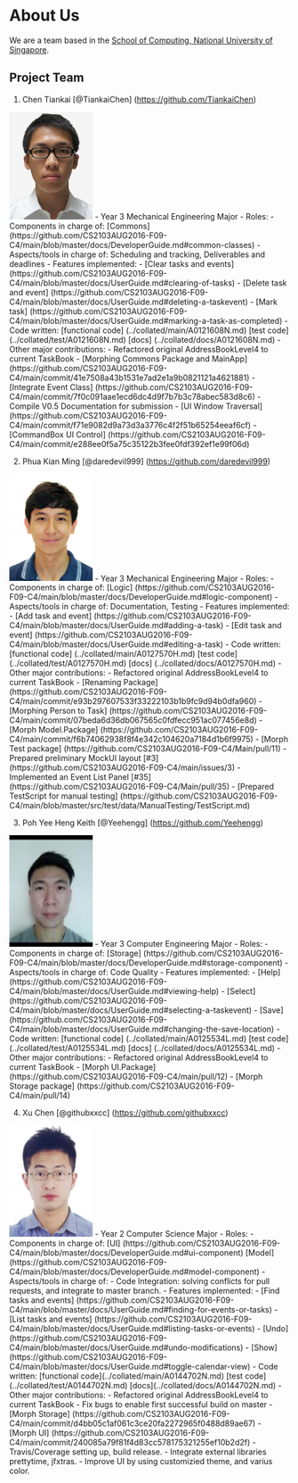 # About Us

We are a team based in the [School of Computing, National University of Singapore](http://www.comp.nus.edu.sg).

## Project Team
1. Chen Tiankai [@TiankaiChen] (https://github.com/TiankaiChen)  
  <img src="images/Tiankai.jpg" width="150">  
  - Year 3 Mechanical Engineering Major
  - Roles:
  	- Components in charge of: [Commons] (https://github.com/CS2103AUG2016-F09-C4/main/blob/master/docs/DeveloperGuide.md#common-classes)
    - Aspects/tools in charge of: Scheduling and tracking, Deliverables and deadlines
    - Features implemented:
      - [Clear tasks and events] (https://github.com/CS2103AUG2016-F09-C4/main/blob/master/docs/UserGuide.md#clearing-of-tasks) 
      - [Delete task and event] (https://github.com/CS2103AUG2016-F09-C4/main/blob/master/docs/UserGuide.md#deleting-a-taskevent)
      - [Mark task] (https://github.com/CS2103AUG2016-F09-C4/main/blob/master/docs/UserGuide.md#marking-a-task-as-completed)
    - Code written: [functional code] (../collated/main/A0121608N.md) [test code] (../collated/test/A0121608N.md) [docs] (../collated/docs/A0121608N.md)
    - Other major contributions:
      - Refactored original AddressBookLevel4 to current TaskBook
			- [Morphing Commons Package and MainApp] (https://github.com/CS2103AUG2016-F09-C4/main/commit/41e7508a43b1531e7ad2e1a9b0821121a4621881)
			- [Integrate Event Class] (https://github.com/CS2103AUG2016-F09-C4/main/commit/7f0c091aae1ecd6dc4d9f7b7b3c78abec583d8c6)
      - Compile V0.5 Documentation for submission
      - [UI Window Traversal] (https://github.com/CS2103AUG2016-F09-C4/main/commit/f71e9082d9a73d3a3776c4f2f51b65254eeaf6cf)
      - [CommandBox UI Control] (https://github.com/CS2103AUG2016-F09-C4/main/commit/e288ee0f5a75c35122b3fee0fdf392ef1e99f06d)
			
2. Phua Kian Ming [@daredevil999] (https://github.com/daredevil999)  
  <img src="images/Kianming.jpg" width="150">  
  - Year 3 Mechanical Engineering Major
  - Roles:
  	- Components in charge of: [Logic] (https://github.com/CS2103AUG2016-F09-C4/main/blob/master/docs/DeveloperGuide.md#logic-component)
  	- Aspects/tools in charge of: Documentation, Testing 
    - Features implemented:
      - [Add task and event] (https://github.com/CS2103AUG2016-F09-C4/main/blob/master/docs/UserGuide.md#adding-a-task)
      - [Edit task and event] (https://github.com/CS2103AUG2016-F09-C4/main/blob/master/docs/UserGuide.md#editing-a-task)
    - Code written: [functional code] (../collated/main/A0127570H.md) [test code] (../collated/test/A0127570H.md) [docs] (../collated/docs/A0127570H.md)
    - Other major contributions:
      - Refactored original AddressBookLevel4 to current TaskBook
        - [Renaming Package] (https://github.com/CS2103AUG2016-F09-C4/main/commit/e93b297607533f33222103b1b9fc9d94b0dfa960)
        - [Morphing Person to Task] (https://github.com/CS2103AUG2016-F09-C4/main/commit/07beda6d36db067565c0fdfecc951ac077456e8d)
        - [Morph Model.Package] (https://github.com/CS2103AUG2016-F09-C4/main/commit/f6b74062938f8f4e342c104620a7184d1b6f9975)
        - [Morph Test package] (https://github.com/CS2103AUG2016-F09-C4/Main/pull/11)
      - Prepared preliminary MockUI layout [#3] (https://github.com/CS2103AUG2016-F09-C4/main/issues/3)
      - Implemented an Event List Panel [#35] (https://github.com/CS2103AUG2016-F09-C4/Main/pull/35)
      - [Prepared TestScript for manual testing] (https://github.com/CS2103AUG2016-F09-C4/main/blob/master/src/test/data/ManualTesting/TestScript.md)
    
3. Poh Yee Heng Keith [@Yeehengg] (https://github.com/Yeehengg)  
  <img src="images/Keith.jpg" width="150">  
  - Year 3 Computer Engineering Major
  - Roles:
  	- Components in charge of: [Storage] (https://github.com/CS2103AUG2016-F09-C4/main/blob/master/docs/DeveloperGuide.md#storage-component)
  	- Aspects/tools in charge of: Code Quality
    - Features implemented:
      - [Help] (https://github.com/CS2103AUG2016-F09-C4/main/blob/master/docs/UserGuide.md#viewing-help)
      - [Select] (https://github.com/CS2103AUG2016-F09-C4/main/blob/master/docs/UserGuide.md#selecting-a-taskevent)
      - [Save] (https://github.com/CS2103AUG2016-F09-C4/main/blob/master/docs/UserGuide.md#changing-the-save-location)
    - Code written: [functional code] (../collated/main/A0125534L.md) [test code] (../collated/test/A0125534L.md) [docs] (../collated/docs/A0125534L.md)
    - Other major contributions: 
      - Refactored original AddressBookLevel4 to current TaskBook
        - [Morph UI.Package] (https://github.com/CS2103AUG2016-F09-C4/main/pull/12)
        - [Morph Storage package] (https://github.com/CS2103AUG2016-F09-C4/main/pull/14)

4. Xu Chen [@githubxxcc] (https://github.com/githubxxcc)  
  <img src="images/Xuchen.jpg" width="150">  
  - Year 2 Computer Science Major
  - Roles:
  	- Components in charge of: [UI] (https://github.com/CS2103AUG2016-F09-C4/main/blob/master/docs/DeveloperGuide.md#ui-component) [Model] (https://github.com/CS2103AUG2016-F09-C4/main/blob/master/docs/DeveloperGuide.md#model-component)
  	- Aspects/tools in charge of: 
      - Code Integration: solving conflicts for pull requests, and integrate to master branch.
    - Features implemented:
      - [Find tasks and events] (https://github.com/CS2103AUG2016-F09-C4/main/blob/master/docs/UserGuide.md#finding-for-events-or-tasks)
      - [List tasks and events] (https://github.com/CS2103AUG2016-F09-C4/main/blob/master/docs/UserGuide.md#listing-tasks-or-events)
      - [Undo] (https://github.com/CS2103AUG2016-F09-C4/main/blob/master/docs/UserGuide.md#undo-modifications)
      - [Show] (https://github.com/CS2103AUG2016-F09-C4/main/blob/master/docs/UserGuide.md#toggle-calendar-view)
    - Code written: [functional code](../collated/main/A0144702N.md) [test code](../collated/test/A0144702N.md) [docs](../collated/docs/A0144702N.md)
    - Other major contributions:
      - Refactored original AddressBookLevel4 to current TaskBook
        - Fix bugs to enable first successful build on master
        - [Morph Storage] (https://github.com/CS2103AUG2016-F09-C4/main/commit/d4bb05c1af061c3ce20fa2272965f0488d89ae67)
        - [Morph UI] (https://github.com/CS2103AUG2016-F09-C4/main/commit/240085a79f81f4d83cc578175321255ef10b2d2f)
      - Travis/Coverage setting up, build release.
      - Integrate external libraries prettytime, jfxtras.
      - Improve UI by using customizied theme, and varius color. 

